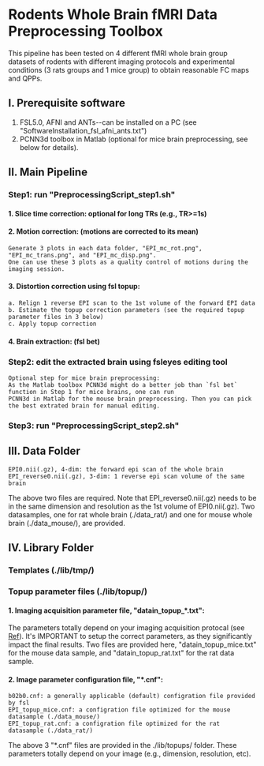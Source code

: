 # Rodents Whole Brain fMRI Data Preprocessing Toolbox
This pipeline has been tested on 4 different fMRI whole brain group datasets of rodents with different imaging protocols and experimental conditions (3 rats groups and 1 mice group) to obtain reasonable FC maps and QPPs.

## I. Prerequisite software
1. FSL5.0, AFNI and ANTs--can be installed on a PC (see "SoftwareInstallation_fsl_afni_ants.txt")
2. PCNN3d toolbox in Matlab (optional for mice brain preprocessing, see below for details). 

## II. Main Pipeline
### Step1: run "PreprocessingScript_step1.sh"
#### 1. Slice time correction: optional for long TRs (e.g., TR>=1s)
#### 2. Motion correction: (motions are corrected to its mean)
    Generate 3 plots in each data folder, "EPI_mc_rot.png", "EPI_mc_trans.png", and "EPI_mc_disp.png". 
    One can use these 3 plots as a quality control of motions during the imaging session.
#### 3. Distortion correction using fsl topup: 
    a. Relign 1 reverse EPI scan to the 1st volume of the forward EPI data 
    b. Estimate the topup correction parameters (see the required topup parameter files in 3 below) 
    c. Apply topup correction
#### 4. Brain extraction: (fsl bet)
### Step2: edit the extracted brain using fsleyes editing tool
    Optional step for mice brain preprocessing: 
    As the Matlab toolbox PCNN3d might do a better job than `fsl bet` function in Step 1 for mice brains, one can run 
    PCNN3d in Matlab for the mouse brain preprocessing. Then you can pick the best extrated brain for manual editing.
### Step3: run "PreprocessingScript_step2.sh"

## III. Data Folder 
    EPI0.nii(.gz), 4-dim: the forward epi scan of the whole brain
    EPI_reverse0.nii(.gz), 3-dim: 1 reverse epi scan volume of the same brain
The above two files are required. Note that EPI_reverse0.nii(.gz) needs to be in the same dimension and resolution as the 1st volume of EPI0.nii(.gz).
Two datasamples, one for rat whole brain (./data_rat/) and one for mouse whole brain (./data_mouse/), are provided.     

## IV. Library Folder 
### Templates (./lib/tmp/)
### Topup parameter files (./lib/topup/)
#### 1. Imaging acquisition parameter file, "datain_topup_\*.txt":   
The parameters totally depend on your imaging acquisition protocal (see [Ref](https://fsl.fmrib.ox.ac.uk/fsl/fslwiki/topup/TopupUsersGuide#A--datain)). It's IMPORTANT to setup the correct parameters, as they significantly impact the final results. Two files are provided here, "datain_topup_mice.txt" for the mouse data sample, and "datain_topup_rat.txt" for the rat data sample.
#### 2. Image parameter configuration file, "\*.cnf": 
    b02b0.cnf: a generally applicable (default) configration file provided by fsl 
    EPI_topup_mice.cnf: a configration file optimized for the mouse datasample (./data_mouse/)
    EPI_topup_rat.cnf: a configration file optimized for the rat datasample (./data_rat/)
The above 3 "\*.cnf" files are provided in the ./lib/topups/ folder. These parameters totally depend on your image (e.g., dimension, resolution, etc). 
  




